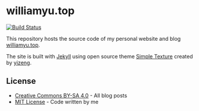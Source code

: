 # williamyu.top

[![Build Status](https://travis-ci.org/yizeng/yizeng.me.svg?branch=master)](https://travis-ci.org/yizeng/yizeng.me)

This repository hosts the source code of my personal website and blog [williamyu.top](williamyu.top).

The site is built with [Jekyll](http://jekyllrb.com/) using open source theme [Simple Texture](https://github.com/yizeng/jekyll-theme-simple-texture) created by [yizeng](https://github.com/yizeng/).

## License

- [Creative Commons BY-SA 4.0](http://creativecommons.org/licenses/by-sa/4.0/) - All blog posts
- [MIT License](https://raw.github.com/yuyucong/yuyucong.github.io/master/LICENSE) - Code written by me



